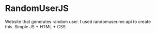 # RandomUserJS
Website that generates random user. I used randomuser.me.api to create this.
Simple JS + HTML + CSS
